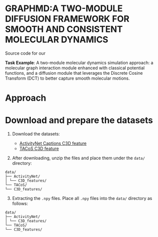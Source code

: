 # GRAPHMD:A TWO-MODULE DIFFUSION FRAMEWORK FOR SMOOTH AND CONSISTENT MOLECULAR DYNAMICS
Source code for our 

**Task Example**: A two-module molecular dynamics simulation approach: a molecular graph interaction module enhanced with classical potential functions, and a diffusion module that leverages the Discrete Cosine Transform (DCT) to better capture smooth molecular motions.

# Approach

# Download and prepare the datasets
1. Download the datasets:

   - [ActivityNet Captions C3D feature](https://example.com/ActivityNet_C3D.zip)
   - [TACoS C3D feature](https://example.com/TACoS_C3D.zip)

2. After downloading, unzip the files and place them under the `data/` directory:

```
data/
├── ActivityNet/
│ └── C3D_features/
└── TACoS/
└── C3D_features/
```

3. Extracting the `.npy` files.  Place all `.npy` files into the `data/` directory as follows:

```
data/
├── ActivityNet/
│ └── C3D_features/
└── TACoS/
└── C3D_features/
```
